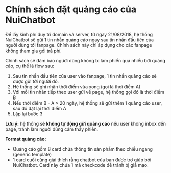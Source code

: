 
<a name="adspolicy"></a>
# Chính sách đặt quảng cáo của NuiChatbot  
  
Để lấy kinh phí duy trì domain và server, từ ngày 21/08/2018, hệ thống NuiChatbot sẽ gửi 1 tin nhắn quảng cáo ngay sau tin nhắn đầu tiên của người dùng tới fanpage. Chính sách này chỉ áp dụng cho các fanpage không tham gia gói trả phí.  
  
Chính sách sẽ đảm bảo người dùng không bị làm phiền quá nhiều bởi quảng cáo, cụ thể là flow sau:  
1. Sau tin nhắn đầu tiên của user vào fanpage, 1 tin nhắn quảng cáo sẽ được gửi tới người đó.  
2. Hệ thống sẽ ghi nhận thời điểm vừa xong (gọi là thời điểm A)  
3. Với mỗi tin nhắn tiếp theo user gửi về page, hệ thống gọi đó là thời điểm B  
4. Nếu thời điểm B - A > 20 ngày, hệ thống sẽ gửi thêm 1 quảng cáo user, sau đó đặt lại thời điểm A  
5. Lặp lại bước 3  
  
**Lưu ý:** hệ thống sẽ **không tự động gửi quảng cáo** nếu user không inbox đến page, tránh làm người dùng cảm thấy phiền.
  
**Format quảng cáo:**  
- Quảng cáo gồm 8 card chứa thông tin sản phẩm theo chiều ngang (generic template)  
- 1 card cuối cùng giải thích rằng chatbot của bạn được trợ giúp bởi NuiChatbot. Card này chứa 1 mã checkcode để tránh bị giả mạo.
